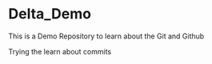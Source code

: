 # Delta_Demo
This is a Demo Repository to learn about the Git and Github

Trying the learn about commits
